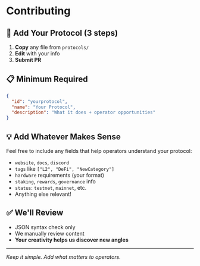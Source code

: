 # Contributing

## 🚀 Add Your Protocol (3 steps)

1. **Copy** any file from `protocols/`
2. **Edit** with your info
3. **Submit PR**

## 📋 Minimum Required

```json
{
  "id": "yourprotocol",
  "name": "Your Protocol",
  "description": "What it does + operator opportunities"
}
```

## 💡 Add Whatever Makes Sense

Feel free to include any fields that help operators understand your protocol:

- `website`, `docs`, `discord`
- `tags` like `["L2", "DeFi", "NewCategory"]`
- `hardware` requirements (your format)
- `staking`, `rewards`, `governance` info
- `status`: `testnet`, `mainnet`, etc.
- Anything else relevant!

## ✅ We'll Review

- JSON syntax check only
- We manually review content
- **Your creativity helps us discover new angles**

---

*Keep it simple. Add what matters to operators.*
